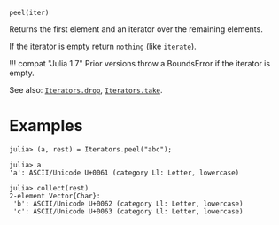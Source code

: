 ```
peel(iter)
```

Returns the first element and an iterator over the remaining elements.

If the iterator is empty return `nothing` (like `iterate`).

!!! compat "Julia 1.7"
    Prior versions throw a BoundsError if the iterator is empty.


See also: [`Iterators.drop`](@ref), [`Iterators.take`](@ref).

# Examples

```jldoctest
julia> (a, rest) = Iterators.peel("abc");

julia> a
'a': ASCII/Unicode U+0061 (category Ll: Letter, lowercase)

julia> collect(rest)
2-element Vector{Char}:
 'b': ASCII/Unicode U+0062 (category Ll: Letter, lowercase)
 'c': ASCII/Unicode U+0063 (category Ll: Letter, lowercase)
```
